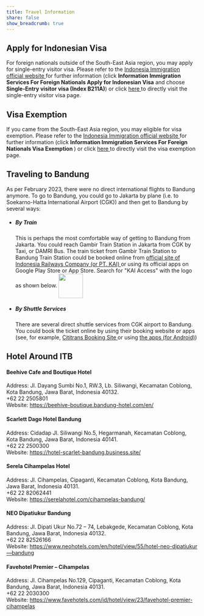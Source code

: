 ```yaml
---
title: Travel Information
share: false
show_breadcrumb: true
---
```


## Apply for Indonesian Visa

<div class="px-3">
    For foreign nationals outside of the South-East Asia region, you may apply for single-entry visitor visa. Please refer to the <a href="https://www.imigrasi.go.id/en/" target="_blank"> Indonesia Immigration official website </a> for further information (click <b>Information <i class="fa-solid fa-caret-right"></i> Immigration Services <i class="fa-solid fa-caret-right"></i> For Foreign Nationals <i class="fa-solid fa-caret-right"></i> Apply for Indonesian Visa</b> and choose <b>Single-Entry visitor visa (Index B211A)</b>) or click <a href="https://www.imigrasi.go.id/en/visa-kunjungan-satu-kali-perjalanan-b211a/" target="_blank"> here </a> to directly visit the single-entry visitor visa page.
</div>

## Visa Exemption

<div class="px-3">
If you came from the South-East Asia region, you may eligible for visa exemption. Please refer to the <a href="https://www.imigrasi.go.id/en/" target="_blank"> Indonesia Immigration official website </a> for further information (click <b>Information <i class="fa-solid fa-caret-right"></i> Immigration Services <i class="fa-solid fa-caret-right"></i> For Foreign Nationals <i class="fa-solid fa-caret-right"></i> Visa Exemption </b>) or click <a href="https://www.imigrasi.go.id/en/bebas-visa-kunjungan/" target="_blank"> here </a> to directly visit the visa exemption page.
</div>

## Traveling to Bandung

<div class="px-3">
As per February 2023, there were no direct international flights to Bandung anymore. To go to Bandung, you could go to Jakarta by plane (i.e. to Soekarno-Hatta International Airport (CGK)) and then get to Bandung by several ways:
<ul>
    <li>
    <h5>By Train</h5>
    <p>This is perhaps the most comfortable way of getting to Bandung from Jakarta. You could reach Gambir Train Station in Jakarta from CGK by Taxi, or DAMRI Bus. The train ticket from Gambir Train Station to Bandung Train Station could be booked online from <a href="https://booking.kai.id/" target="_blank"> official site of Indonesia Railways Company (or PT. KAI) </a> or using its official apps on Google Play Store or App Store. Search for "KAI Access" with the logo as shown below. <img src="/media/kaiaccess.png" width=64 height=64 style="vertical-align:middle;"></p>
    </li>
    <li>
    <h5>By Shuttle Services</h5>
    <p>There are several direct shuttle services from CGK airport to Bandung. You could book the ticket online by using their booking website or apps (see, for example, <a href="https://www.cititrans.co.id/book-now/" target="_blank"> Cititrans Booking Site </a> or using <a href="https://play.google.com/store/apps/details?id=air.com.cititrans.birdev02&hl=en" target="_blank"> the apps (for Android)</a>) </p>
    </li>
</ul>
</div>

## Hotel Around ITB

<div class="px-3 pb-2">
<h4> Beehive Cafe and Boutique Hotel </h4>
Address: Jl. Dayang Sumbi No.1, RW.3, Lb. Siliwangi, Kecamatan Coblong, Kota Bandung, Jawa Barat, Indonesia 40132. <br>
<i class="fa-solid fa-phone"></i> +62 22 2505801 <br>
Website: <a href="https://beehive-boutique.bandung-hotel.com/en/" target="_blank"> https://beehive-boutique.bandung-hotel.com/en/</a>
</div>

<div class="px-3 pb-2">
<h4>Scarlett Dago Hotel Bandung</h4>
Address: Cidadap Jl. Siliwangi No.5, Hegarmanah, Kecamatan Coblong, Kota Bandung, Jawa Barat, Indonesia 40141. <br>
<i class="fa-solid fa-phone"></i> +62 22 2500300 <br>
Website: <a href="https://hotel-scarlet-bandung.business.site/" target="_blank"> https://hotel-scarlet-bandung.business.site/ </a>
</div>

<div class="px-3 pb-2">
<h4>Serela Cihampelas Hotel</h4>
Address: Jl. Cihampelas, Cipaganti, Kecamatan Coblong, Kota Bandung, Jawa Barat, Indonesia 40131. <br>
<i class="fa-solid fa-phone"></i> +62 22 82062441 <br>
Website: <a href="https://serelahotel.com/cihampelas-bandung/" target="_blank"> https://serelahotel.com/cihampelas-bandung/ </a>
</div>

<div class="px-3 pb-2">
<h4>NEO Dipatiukur Bandung</h4>
Address: Jl. Dipati Ukur No.72 – 74, Lebakgede, Kecamatan Coblong, Kota Bandung, Jawa Barat, Indonesia 40132. <br>
<i class="fa-solid fa-phone"></i> +62 22 82526166 <br>
Website: <a href="https://www.neohotels.com/en/hotel/view/55/hotel-neo-dipatiukur—bandung" target="_blank"> https://www.neohotels.com/en/hotel/view/55/hotel-neo-dipatiukur—bandung </a>
</div>

<div class="px-3 pb-2">
<h4>Favehotel Premier – Cihampelas</h4>
Address: Jl. Cihampelas No.129, Cipaganti, Kecamatan Coblong, Kota Bandung, Jawa Barat, Indonesia 40131. <br>
<i class="fa-solid fa-phone"></i> +62 22 2030300 <br>
Website: <a href="https://www.favehotels.com/id/hotel/view/23/favehotel-premier-cihampelas" target="_blank"> https://www.favehotels.com/id/hotel/view/23/favehotel-premier-cihampelas </a>
</div>

<!-- <span class="text-gradient-primary">Indonesia</span>

<style>
    .text-gradient-primary {
        font-size: 72px;
        /* background: rgb(168,197,27); */
        /* background: linear-gradient(90deg, rgba(168,197,27,1) 0%, rgba(40,81,203,1) 31%, rgba(0,212,255,1) 100%); */
        background: 
        linear-gradient(90deg, rgba(168,197,27,1) 0%, rgba(40,81,203,1) 31%, rgba(0,212,255,1) 100%);
        /* -webkit-linear-gradient(90deg, #ab1255, #12df34); */
        -webkit-background-clip: text;
        -webkit-text-fill-color: transparent;
    }
</style> -->